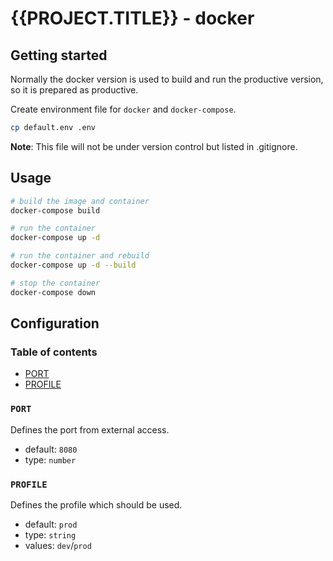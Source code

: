 # {{PROJECT.TITLE}} - docker

## Getting started

Normally the docker version is used to build and run the productive version, so it is prepared as productive.

Create environment file for `docker` and `docker-compose`.

```bash
cp default.env .env
```

**Note**: This file will not be under version control but listed in .gitignore.

## Usage

```bash
# build the image and container
docker-compose build

# run the container
docker-compose up -d

# run the container and rebuild
docker-compose up -d --build

# stop the container
docker-compose down
```

## Configuration

### Table of contents

* [PORT](#port)
* [PROFILE](#profile)

### `PORT`

Defines the port from external access.

* default: `8080`
* type: `number`

### `PROFILE`

Defines the profile which should be used.

* default: `prod`
* type: `string`
* values: `dev`/`prod`
